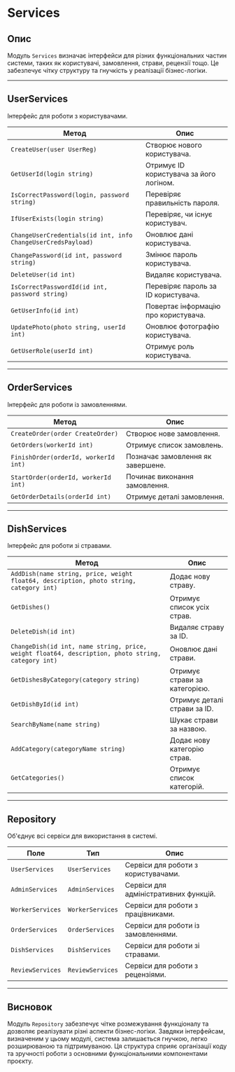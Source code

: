 # Services

## Опис

Модуль `Services` визначає інтерфейси для різних функціональних частин системи, таких як користувачі, замовлення, страви, рецензії тощо. Це забезпечує чітку структуру та гнучкість у реалізації бізнес-логіки.

---

## UserServices

Інтерфейс для роботи з користувачами.

| Метод                           | Опис                                      |
|---------------------------------|-------------------------------------------|
| `CreateUser(user UserReg)`      | Створює нового користувача.              |
| `GetUserId(login string)`       | Отримує ID користувача за його логіном.  |
| `IsCorrectPassword(login, password string)` | Перевіряє правильність пароля.           |
| `IfUserExists(login string)`    | Перевіряє, чи існує користувач.          |
| `ChangeUserCredentials(id int, info ChangeUserCredsPayload)` | Оновлює дані користувача. |
| `ChangePassword(id int, password string)` | Змінює пароль користувача.              |
| `DeleteUser(id int)`            | Видаляє користувача.                     |
| `IsCorrectPasswordId(id int, password string)` | Перевіряє пароль за ID користувача.     |
| `GetUserInfo(id int)`           | Повертає інформацію про користувача.     |
| `UpdatePhoto(photo string, userId int)` | Оновлює фотографію користувача.        |
| `GetUserRole(userId int)`       | Отримує роль користувача.                |

---

## OrderServices

Інтерфейс для роботи із замовленнями.

| Метод                                    | Опис                                   |
|------------------------------------------|----------------------------------------|
| `CreateOrder(order CreateOrder)`         | Створює нове замовлення.              |
| `GetOrders(workerId int)`                | Отримує список замовлень.             |
| `FinishOrder(orderId, workerId int)`     | Позначає замовлення як завершене.     |
| `StartOrder(orderId, workerId int)`      | Починає виконання замовлення.         |
| `GetOrderDetails(orderId int)`           | Отримує деталі замовлення.            |

---

## DishServices

Інтерфейс для роботи зі стравами.

| Метод                                  | Опис                                   |
|----------------------------------------|----------------------------------------|
| `AddDish(name string, price, weight float64, description, photo string, category int)` | Додає нову страву. |
| `GetDishes()`                          | Отримує список усіх страв.            |
| `DeleteDish(id int)`                   | Видаляє страву за ID.                 |
| `ChangeDish(id int, name string, price, weight float64, description, photo string, category int)` | Оновлює дані страви. |
| `GetDishesByCategory(category string)` | Отримує страви за категорією.         |
| `GetDishById(id int)`                  | Отримує деталі страви за ID.          |
| `SearchByName(name string)`            | Шукає страви за назвою.               |
| `AddCategory(categoryName string)`     | Додає нову категорію страв.           |
| `GetCategories()`                      | Отримує список категорій.             |

---

## Repository

Об'єднує всі сервіси для використання в системі.

| Поле               | Тип            | Опис                                  |
|--------------------|----------------|---------------------------------------|
| `UserServices`     | `UserServices` | Сервіси для роботи з користувачами.  |
| `AdminServices`    | `AdminServices`| Сервіси для адміністративних функцій.|
| `WorkerServices`   | `WorkerServices` | Сервіси для роботи з працівниками.   |
| `OrderServices`    | `OrderServices` | Сервіси для роботи із замовленнями.  |
| `DishServices`     | `DishServices` | Сервіси для роботи зі стравами.      |
| `ReviewServices`   | `ReviewServices` | Сервіси для роботи з рецензіями.    |

---

## Висновок

Модуль `Repository` забезпечує чітке розмежування функціоналу та дозволяє реалізувати різні аспекти бізнес-логіки. Завдяки інтерфейсам, визначеним у цьому модулі, система залишається гнучкою, легко розширюваною та підтримуваною. Ця структура сприяє організації коду та зручності роботи з основними функціональними компонентами проєкту.

